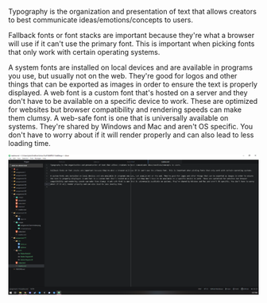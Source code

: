 Typography is the organization and presentation of text that allows creators to best communicate ideas/emotions/concepts to users.

Fallback fonts or font stacks are important because they're what a browser will use if it can't use the primary font. This is important when picking fonts that only work with certain operating systems.

A system fonts are installed on local devices and are available in programs you use, but usually not on the web. They're good for logos and other things that can be exported as images in order to ensure the text is properly displayed. A web font is a custom font that's hosted on a server and they don't have to be available on a specific device to work. These are optimized for websites but browser compatibility and rendering speeds can make them clumsy. A web-safe font is one that is universally available on systems. They're shared by Windows and Mac and aren't OS specific. You don't have to worry about if it will render properly and can also lead to less loading time.

![screenshot](./images/assignment11screenshot.png)
